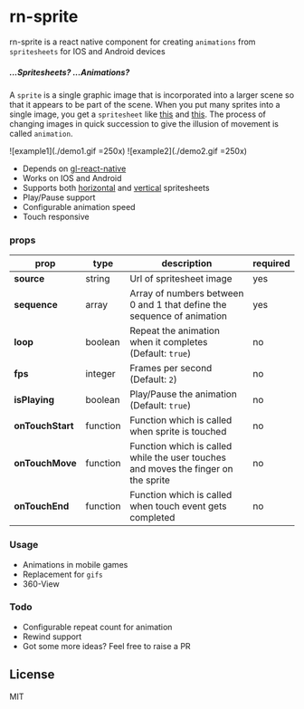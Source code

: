 # rn-sprite

rn-sprite is a react native component for creating `animations` from `spritesheets` for IOS and Android devices


##### ...Spritesheets? ...Animations?
A `sprite` is a single graphic image that is incorporated into a larger scene so that it appears to be part of the scene.
When you put many sprites into a single image, you get a `spritesheet` like [this][h-sprite] and [this][v-sprite].
The process of changing images in quick succession to give the illusion of movement is called `animation`.

![example1](./demo1.gif =250x) ![example2](./demo2.gif =250x)



  - Depends on [gl-react-native][gl-rn]
  - Works on IOS and Android
  - Supports both [horizontal][h-sprite] and [vertical][v-sprite] spritesheets
  - Play/Pause support
  - Configurable animation speed
  - Touch responsive

### props
| prop | type | description | required |
|------|------|-------------|----------|
| **source** | string | Url of spritesheet image | yes |
| **sequence** | array | Array of numbers between 0 and 1 that define the sequence of animation | yes |
| **loop** | boolean | Repeat the animation when it completes (Default: `true`) | no |
| **fps** | integer | Frames per second (Default: `2`) | no |
| **isPlaying** | boolean | Play/Pause the animation (Default: `true`) | no |
| **onTouchStart** | function | Function which is called when sprite is touched | no |
| **onTouchMove** | function | Function which is called while the user touches and moves the finger on the sprite | no |
| **onTouchEnd** | function | Function which is called when touch event gets completed | no |

### Usage
- Animations in mobile games
- Replacement for `gifs`
- 360-View

### Todo
- Configurable repeat count for animation
- Rewind support
- Got some more ideas? Feel free to raise a PR

License
----
MIT


   [gl-rn]: <https://github.com/ProjectSeptemberInc/gl-react-native>
   [v-sprite]: <http://assets.myntassets.com/assets/360images/1481063/FILA-Men-Navy-Epifanio-Sneakers-4881474692323372-1481063_360.jpg>
   [h-sprite]: <https://cdn.codeandweb.com/blog/2014/11/05/animate-sprites-in-css-with-texturepacker/capguy-walk.png>
